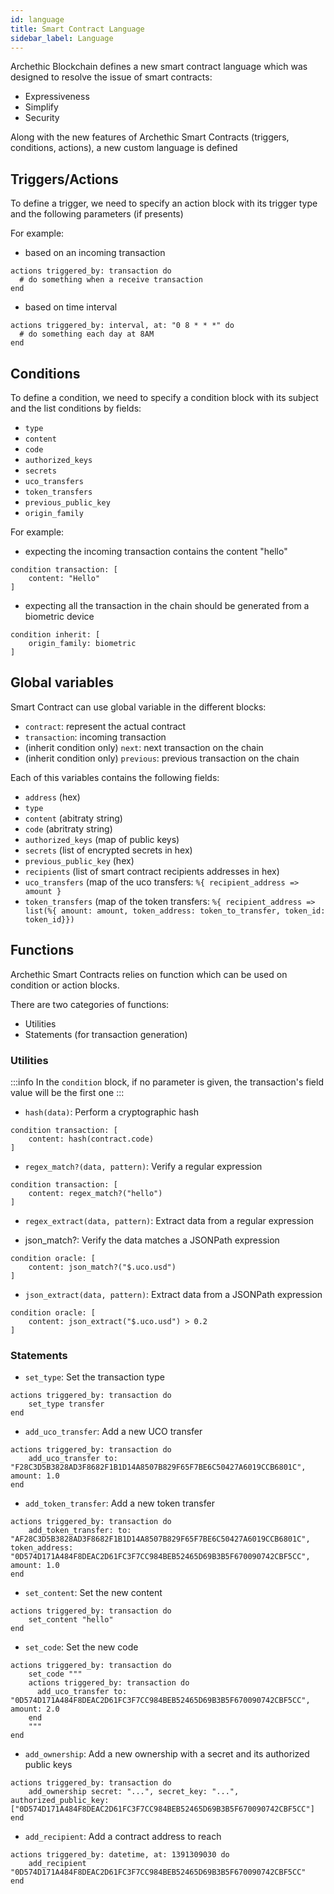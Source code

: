 ```yaml
---
id: language
title: Smart Contract Language
sidebar_label: Language
---
```


Archethic Blockchain defines a new smart contract language which was designed to resolve the issue of smart contracts:

- Expressiveness
- Simplify
- Security

Along with the new features of Archethic Smart Contracts (triggers, conditions, actions), a new custom language is defined

## Triggers/Actions

To define a trigger, we need to specify an action block with its trigger type and the following parameters (if presents)

For example:

- based on an incoming transaction

```
actions triggered_by: transaction do
  # do something when a receive transaction
end
```

- based on time interval

```
actions triggered_by: interval, at: "0 8 * * *" do
  # do something each day at 8AM
end
```

## Conditions

To define a condition, we need to specify a condition block with its subject and the list conditions by fields:

- `type`
- `content`
- `code`
- `authorized_keys`
- `secrets`
- `uco_transfers`
- `token_transfers`
- `previous_public_key`
- `origin_family`

For example:

- expecting the incoming transaction contains the content "hello"

```
condition transaction: [
    content: "Hello"
]
```

- expecting all the transaction in the chain should be generated from a biometric device

```
condition inherit: [
    origin_family: biometric
]
```

## Global variables

Smart Contract can use global variable in the different blocks:

- `contract`: represent the actual contract
- `transaction`: incoming transaction
- (inherit condition only) `next`: next transaction on the chain
- (inherit condition only) `previous`: previous transaction on the chain

Each of this variables contains the following fields:

- `address` (hex)
- `type`
- `content` (abitraty string)
- `code` (abritraty string)
- `authorized_keys` (map of public keys)
- `secrets` (list of encrypted secrets in hex)
- `previous_public_key` (hex)
- `recipients` (list of smart contract recipients addresses in hex)
- `uco_transfers` (map of the uco transfers: `%{ recipient_address => amount }`
- `token_transfers` (map of the token transfers: `%{ recipient_address => list(%{ amount: amount, token_address: token_to_transfer, token_id: token_id}}) `

## Functions

Archethic Smart Contracts relies on function which can be used on condition or action blocks.

There are two categories of functions:

- Utilities
- Statements (for transaction generation)

### Utilities

:::info
In the `condition` block, if no parameter is given, the transaction's field value will be the first one
:::

- `hash(data)`: Perform a cryptographic hash

```
condition transaction: [
    content: hash(contract.code)
]
```

- `regex_match?(data, pattern)`: Verify a regular expression

```
condition transaction: [
    content: regex_match?("hello")
]
```

- `regex_extract(data, pattern)`: Extract data from a regular expression

- json_match?: Verify the data matches a JSONPath expression

```
condition oracle: [
    content: json_match?("$.uco.usd")
]
```

- `json_extract(data, pattern)`: Extract data from a JSONPath expression

```
condition oracle: [
    content: json_extract("$.uco.usd") > 0.2
]
```

### Statements

- `set_type`: Set the transaction type

```
actions triggered_by: transaction do
    set_type transfer
end
```

- `add_uco_transfer`: Add a new UCO transfer

```
actions triggered_by: transaction do
    add_uco_transfer to: "F28C3D5B3828AD3F8682F1B1D14A8507B829F65F7BE6C50427A6019CCB6801C", amount: 1.0
end
```

- `add_token_transfer`: Add a new token transfer

```
actions triggered_by: transaction do
    add_token_transfer: to: "AF28C3D5B3828AD3F8682F1B1D14A8507B829F65F7BE6C50427A6019CCB6801C", token_address: "0D574D171A484F8DEAC2D61FC3F7CC984BEB52465D69B3B5F670090742CBF5CC", amount: 1.0
end
```

- `set_content`: Set the new content

```
actions triggered_by: transaction do
    set_content "hello"
end
```

- `set_code`: Set the new code

```
actions triggered_by: transaction do
    set_code """
    actions triggered_by: transaction do
      add_uco_transfer to: "0D574D171A484F8DEAC2D61FC3F7CC984BEB52465D69B3B5F670090742CBF5CC", amount: 2.0
    end
    """
end
```

- `add_ownership`: Add a new ownership with a secret and its authorized public keys

```
actions triggered_by: transaction do
    add_ownership secret: "...", secret_key: "...", authorized_public_key: ["0D574D171A484F8DEAC2D61FC3F7CC984BEB52465D69B3B5F670090742CBF5CC"]
end
```

- `add_recipient`: Add a contract address to reach

```
actions triggered_by: datetime, at: 1391309030 do
    add_recipient "0D574D171A484F8DEAC2D61FC3F7CC984BEB52465D69B3B5F670090742CBF5CC"
end

```
